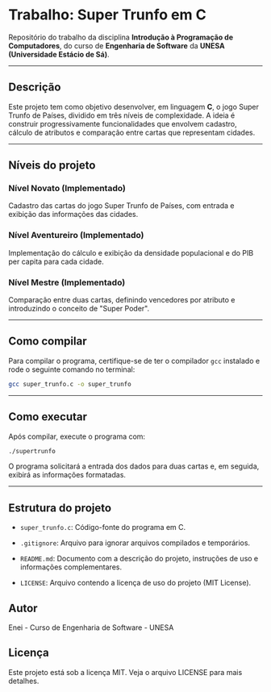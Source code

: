 # Trabalho: Super Trunfo em C

Repositório do trabalho da disciplina **Introdução à Programação de Computadores**, do curso de **Engenharia de Software** da **UNESA (Universidade Estácio de Sá)**.

---

## Descrição

Este projeto tem como objetivo desenvolver, em linguagem **C**, o jogo Super Trunfo de Países, dividido em três níveis de complexidade. A ideia é construir progressivamente funcionalidades que envolvem cadastro, cálculo de atributos e comparação entre cartas que representam cidades.

---

## Níveis do projeto

### Nível Novato (Implementado)

Cadastro das cartas do jogo Super Trunfo de Países, com entrada e exibição das informações das cidades.

### Nível Aventureiro (Implementado)

Implementação do cálculo e exibição da densidade populacional e do PIB per capita para cada cidade.

### Nível Mestre (Implementado)

Comparação entre duas cartas, definindo vencedores por atributo e introduzindo o conceito de "Super Poder".

---

## Como compilar

Para compilar o programa, certifique-se de ter o compilador `gcc` instalado e rode o seguinte comando no terminal:

```bash
gcc super_trunfo.c -o super_trunfo
```

---

## Como executar

Após compilar, execute o programa com:

```bash
./supertrunfo
```

O programa solicitará a entrada dos dados para duas cartas e, em seguida, exibirá as informações formatadas.

---

## Estrutura do projeto

- `super_trunfo.c`: Código-fonte do programa em C.

- `.gitignore`: Arquivo para ignorar arquivos compilados e temporários.

- `README.md`: Documento com a descrição do projeto, instruções de uso e informações complementares.

- `LICENSE`: Arquivo contendo a licença de uso do projeto (MIT License).

## Autor

Enei - Curso de Engenharia de Software - UNESA

## Licença

Este projeto está sob a licença MIT. Veja o arquivo LICENSE para mais detalhes.
